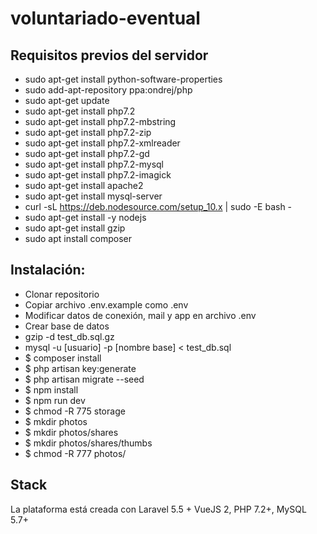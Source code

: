# voluntariado-eventual

## Requisitos previos del servidor
- sudo apt-get install python-software-properties
- sudo add-apt-repository ppa:ondrej/php
- sudo apt-get update
- sudo apt-get install php7.2
- sudo apt-get install php7.2-mbstring
- sudo apt-get install php7.2-zip
- sudo apt-get install php7.2-xmlreader
- sudo apt-get install php7.2-gd
- sudo apt-get install php7.2-mysql
- sudo apt-get install php7.2-imagick
- sudo apt-get install apache2
- sudo apt-get install mysql-server
- curl -sL https://deb.nodesource.com/setup_10.x | sudo -E bash -
- sudo apt-get install -y nodejs
- sudo apt-get install gzip
- sudo apt install composer

## Instalación:

- Clonar repositorio
- Copiar archivo .env.example como .env
- Modificar datos de conexión, mail y app en archivo .env
- Crear base de datos
- gzip -d test_db.sql.gz
- mysql -u [usuario] -p [nombre base] < test_db.sql
- $ composer install
- $ php artisan key:generate
- $ php artisan migrate --seed
- $ npm install
- $ npm run dev
- $ chmod -R 775 storage
- $ mkdir photos
- $ mkdir photos/shares
- $ mkdir photos/shares/thumbs 
- $ chmod -R 777 photos/  

## Stack
La plataforma está creada con Laravel 5.5 + VueJS 2,
PHP 7.2+,
MySQL 5.7+
